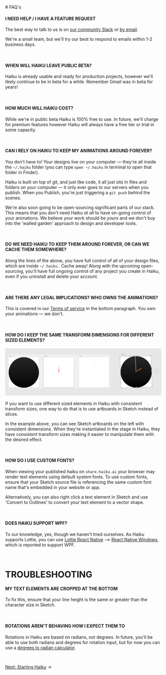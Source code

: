 <br>
# FAQ's

#### I NEED HELP / I HAVE A FEATURE REQUEST

The best way to talk to us is on [our community Slack](https://join.slack.com/t/haiku-community/shared_invite/enQtMjU0NzExMzQzMjIxLTA3NjgzZDYzYmNjYzcxNmUwY2NhMTE0YTE2OGVjZGE0MDhmNGIxOWUzOTk5OTI5MmQ0ZjA5MDAwNGY1Yjk1OTg) or [by email](mailto:contact@haiku.ai).

We're a small team, but we'll try our best to respond to emails within 1-2 business days.

<br>

#### WHEN WILL HAIKU LEAVE PUBLIC BETA?

Haiku is already usable and ready for production projects, however we'll likely continue to be in beta for a while. Remember Gmail was in beta for years!

<br>

#### HOW MUCH WILL HAIKU COST?

While we're in public beta Haiku is 100% free to use. In future, we'll charge for premium features however Haiku will always have a free tier or trial in some capacity.

<br>

#### CAN I RELY ON HAIKU TO KEEP MY ANIMATIONS AROUND FOREVER?

You don't have to! Your designs live on your computer — they're all inside the `~/.haiku` folder (you can type `open ~/.haiku` in terminal to open that folder in Finder).

Haiku is built on top of git, and just like code, it all just sits in files and folders on your computer — it only ever goes to our servers when you publish. When you Publish, you're just triggering a `git push` behind the scenes.

We're also soon going to be open-sourcing significant parts of our stack. This means that you don't need Haiku *at all* to have on-going control of your animations. We believe *your work* should be *yours* and we don't buy into the 'walled garden' approach to design and developer tools.

<br>

#### DO WE NEED HAIKU TO KEEP THEM AROUND FOREVER, OR CAN WE CACHE THEM SOMEWHERE?

Along the lines of the above, you have full control of all of your design files, which are inside `~/.haiku` . Cache away! Along with the upcoming open-sourcing, you'll have full ongoing control of any project you create in Haiku, even if you uninstall and delete your account.

<br>

#### ARE THERE ANY LEGAL IMPLICATIONS? WHO OWNS THE ANIMATIONS?

This is covered in our [Terms of service](https://www.haiku.ai/terms-of-service.html) in the bottom paragraph. You own your animations — we don't.

<br>

#### HOW DO I KEEP THE SAME TRANSFORM DIMENSIONS FOR DIFFERENT SIZED ELEMENTS?

![](/assets/faqs/artboard-transform-rotation.gif)

If you want to use different sized elements in Haiku with consistent transform sizes, one way to do that is to use artboards in Sketch instead of slices.

In the example above, you can see Sketch artboards on the left with consistent dimensions. When they're instantiated in the stage in Haiku, they have consistent transform sizes making it easier to manipulate them with the desired effect.

<br>

#### HOW DO I USE CUSTOM FONTS?

When viewing your published haiku on `share.haiku.ai` your browser may render text elements using default system fonts. To use custom fonts, ensure that your Sketch source file is referencing the same custom font name that's embedded in your website or app.

Alternatively, you can also right click a text element in Sketch and use 'Convert to Outlines' to convert your text element to a vector shape.

<br>

#### DOES HAIKU SUPPORT WPF?
To our knowledge, yes, though we haven't tried ourselves. As Haiku supports Lottie, you can use [Lottie React Native](https://github.com/airbnb/lottie-react-native) —> [React Native Windows](https://github.com/Microsoft/react-native-windows), which is reported to support WPF.

<br>


# TROUBLESHOOTING


#### MY TEXT ELEMENTS ARE CROPPED AT THE BOTTOM

To fix this, ensure that your line height is the same or greater than the character size in Sketch.

<br>

#### ROTATIONS AREN'T BEHAVING HOW I EXPECT THEM TO

Rotations in Haiku are based on radians, not degrees. In future, you'll be able to use both radians and degrees for rotation input, but for now you can use a [degrees to radian calculator](https://www.calcunation.com/calculator/degrees-to-radians.php).

<br>


[Next: Starting Haiku](using-haiku/starting-haiku.md) &rarr;

